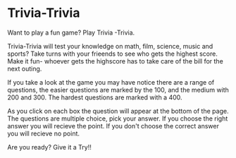 # Trivia-Trivia

Want to play a fun game? Play Trivia -Trivia.

Trivia-Trivia will test your knowledge on math, film, science, music and sports?
Take turns with your frieends to see who gets the highest score.
Make it fun- whoever gets the highscore has to take care of the bill for the next outing.

If you take a look at the game you may have notice there are a range of questions, the easier questions are marked by the 100, and the medium with 200 and 300. The hardest questions are marked with a 400.

As you click on each box the question will appear at the bottom of the page. The questions are multiple choice, pick your answer. If you choose the right answer you will recieve the point. If you don't choose the correct answer you will recieve no point. 


Are you ready? Give it a Try!!

